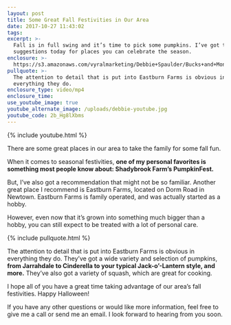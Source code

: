 ```yaml
---
layout: post
title: Some Great Fall Festivities in Our Area
date: 2017-10-27 11:43:02
tags:
excerpt: >-
  Fall is in full swing and it’s time to pick some pumpkins. I’ve got two
  suggestions today for places you can celebrate the season.
enclosure: >-
  https://s3.amazonaws.com/vyralmarketing/Debbie+Spaulder/Bucks+and+Montgomery+County+Real+Estate-+Some+Great+Fall+Festivities+in+Our+Area.mp4
pullquote: >-
  The attention to detail that is put into Eastburn Farms is obvious in
  everything they do.
enclosure_type: video/mp4
enclosure_time:
use_youtube_image: true
youtube_alternate_image: /uploads/debbie-youtube.jpg
youtube_code: 2b_Hg8lXbms
---
```



{% include youtube.html %}

There are some great places in our area to take the family for some fall fun.

When it comes to seasonal festivities, **one of my personal favorites is something most people know about: Shadybrook Farm’s PumpkinFest.**

But, I’ve also got a recommendation that might not be so familiar. Another great place I recommend is Eastburn Farms, located on Dorm Road in Newtown. Eastburn Farms is family operated, and was actually started as a hobby.

However, even now that it’s grown into something much bigger than a hobby, you can still expect to be treated with a lot of personal care.

{% include pullquote.html %}

The attention to detail that is put into Eastburn Farms is obvious in everything they do. They’ve got a wide variety and selection of pumpkins, **from Jarrahdale to Cinderella to your typical Jack-o’-Lantern style, and more.** They’ve also got a variety of squash, which are great for cooking.

I hope all of you have a great time taking advantage of our area’s fall festivities. Happy Halloween!

If you have any other questions or would like more information, feel free to give me a call or send me an email. I look forward to hearing from you soon.